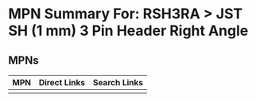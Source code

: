 



# MPN Summary For: RSH3RA > JST SH (1 mm) 3 Pin Header Right Angle

## MPNs
  

|MPN|Direct Links|Search Links|
| :--- | :--- | :--- |
||||
